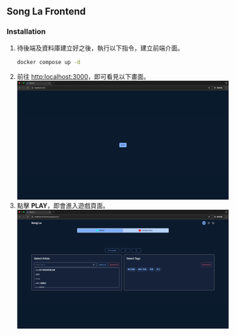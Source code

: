 ## Song La Frontend

### Installation

1. 待後端及資料庫建立好之後，執行以下指令，建立前端介面。
   ```sh
   docker compose up -d
   ```
2. 前往 <http:localhost:3000>，即可看見以下畫面。
   ![sceenshot1](images/screenshot1.png)
3. 點擊 **PLAY**，即會進入遊戲頁面。
   ![screeshot2](images/screenshot2.png)
